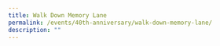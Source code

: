 ```yaml
---
title: Walk Down Memory Lane
permalink: /events/40th-anniversary/walk-down-memory-lane/
description: ""
---
```




